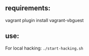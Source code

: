 ## requirements:

vagrant plugin install vagrant-vbguest

## use:

For local hacking: `./start-hacking.sh`
